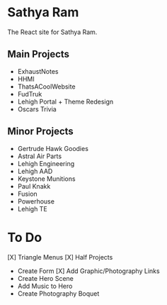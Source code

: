 # Sathya Ram
The React site for Sathya Ram.


## Main Projects
- ExhaustNotes
- HHMI
- ThatsACoolWebsite
- FudTruk
- Lehigh Portal + Theme Redesign
- Oscars Trivia

## Minor Projects
- Gertrude Hawk Goodies
- Astral Air Parts
- Lehigh Engineering
- Lehigh AAD
- Keystone Munitions
- Paul Knakk
- Fusion
- Powerhouse
- Lehigh TE

 # To Do
 [X] Triangle Menus
 [X] Half Projects
 - Create Form
 [X] Add Graphic/Photography Links
 - Create Hero Scene
 - Add Music to Hero
 - Create Photography Boquet